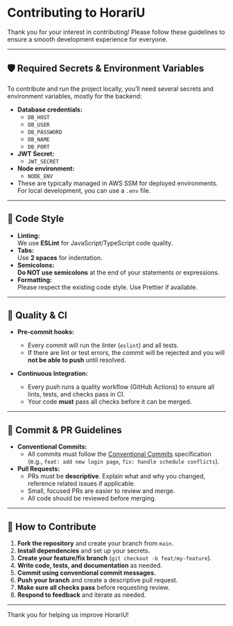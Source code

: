 # Contributing to HorariU

Thank you for your interest in contributing! Please follow these guidelines to ensure a smooth development experience for everyone.

---

## 🛡️ Required Secrets & Environment Variables

To contribute and run the project locally, you’ll need several secrets and environment variables, mostly for the backend:

- **Database credentials:**  
  - `DB_HOST`
  - `DB_USER`
  - `DB_PASSWORD`
  - `DB_NAME`
  - `DB_PORT`
- **JWT Secret:**  
  - `JWT_SECRET`
- **Node environment:**  
  - `NODE_ENV`
- These are typically managed in AWS SSM for deployed environments. For local development, you can use a `.env` file.

---

## 🧹 Code Style

- **Linting:**  
  We use **ESLint** for JavaScript/TypeScript code quality.
- **Tabs:**  
  Use **2 spaces** for indentation.
- **Semicolons:**  
  **Do NOT use semicolons** at the end of your statements or expressions.
- **Formatting:**  
  Please respect the existing code style. Use Prettier if available.

---

## 🧪 Quality & CI

- **Pre-commit hooks:**  
  - Every commit will run the linter (`eslint`) and all tests.
  - If there are lint or test errors, the commit will be rejected and you will **not be able to push** until resolved.

- **Continuous Integration:**  
  - Every push runs a quality workflow (GitHub Actions) to ensure all lints, tests, and checks pass in CI.
  - Your code **must** pass all checks before it can be merged.

---

## 🚦 Commit & PR Guidelines

- **Conventional Commits:**  
  - All commits must follow the [Conventional Commits](https://www.conventionalcommits.org/en/v1.0.0/) specification (e.g., `feat: add new login page`, `fix: handle schedule conflicts`).
- **Pull Requests:**  
  - PRs must be **descriptive**. Explain what and why you changed, reference related issues if applicable.
  - Small, focused PRs are easier to review and merge.
  - All code should be reviewed before merging.

---

## 📝 How to Contribute

1. **Fork the repository** and create your branch from `main`.
2. **Install dependencies** and set up your secrets.
3. **Create your feature/fix branch** (`git checkout -b feat/my-feature`).
4. **Write code, tests, and documentation** as needed.
5. **Commit using conventional commit messages.**
6. **Push your branch** and create a descriptive pull request.
7. **Make sure all checks pass** before requesting review.
8. **Respond to feedback** and iterate as needed.

---

Thank you for helping us improve HorariU!
